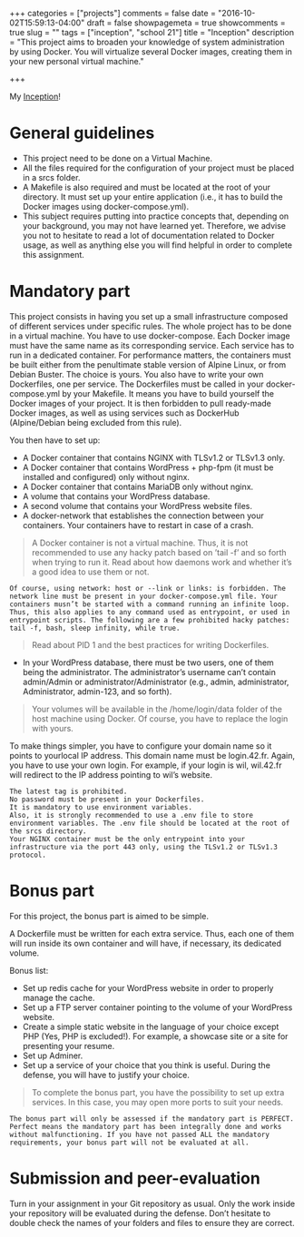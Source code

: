 +++
categories = ["projects"]
comments = false
date = "2016-10-02T15:59:13-04:00"
draft = false
showpagemeta = true
showcomments = true
slug = ""
tags = ["inception", "school 21"]
title = "Inception"
description = "This project aims to broaden your knowledge of system administration by using Docker. You will virtualize several Docker images, creating them in your new personal virtual machine."

+++

My [Inception](https://github.com/cbilbo/My-Projects/tree/master/Inception)!

# General guidelines

* This project need to be done on a Virtual Machine.
* All the files required for the configuration of your project must be placed in a srcs folder.
* A Makefile is also required and must be located at the root of your directory. It must set up your entire application (i.e., it has to build the Docker images using docker-compose.yml).
* This subject requires putting into practice concepts that, depending on your background, you may not have learned yet. Therefore, we advise you not to hesitate to read a lot of documentation related to Docker usage, as well as anything else you will find helpful in order to complete this assignment.

# Mandatory part

This project consists in having you set up a small infrastructure composed of different services under specific rules. The whole project has to be done in a virtual machine. You have to use docker-compose.
Each Docker image must have the same name as its corresponding service. 
Each service has to run in a dedicated container. 
For performance matters, the containers must be built either from the penultimate stable version of Alpine Linux, or from Debian Buster. The choice is yours. 
You also have to write your own Dockerfiles, one per service. The Dockerfiles must be called in your docker-compose.yml by your Makefile. 
It means you have to build yourself the Docker images of your project. It is then forbidden to pull ready-made Docker images, as well as using services such as DockerHub (Alpine/Debian being excluded from this rule).

You then have to set up:
* A Docker container that contains NGINX with TLSv1.2 or TLSv1.3 only.
* A Docker container that contains WordPress + php-fpm (it must be installed and
configured) only without nginx.
* A Docker container that contains MariaDB only without nginx.
* A volume that contains your WordPress database.
* A second volume that contains your WordPress website files.
* A docker-network that establishes the connection between your containers.
Your containers have to restart in case of a crash.

> A Docker container is not a virtual machine. Thus, it is not recommended to use any hacky patch based on ’tail -f’ and so forth when trying to run it. Read about how daemons work and whether it’s a good idea to use them or not.

```
Of course, using network: host or --link or links: is forbidden. The network line must be present in your docker-compose.yml file. Your containers musn’t be started with a command running an infinite loop. Thus, this also applies to any command used as entrypoint, or used in entrypoint scripts. The following are a few prohibited hacky patches: tail -f, bash, sleep infinity, while true.
```

> Read about PID 1 and the best practices for writing Dockerfiles.

* In your WordPress database, there must be two users, one of them being the administrator. The administrator’s username can’t contain admin/Admin or administrator/Administrator (e.g., admin, administrator, Administrator, admin-123, and
so forth).

> Your volumes will be available in the /home/login/data folder of the host machine using Docker. Of course, you have to replace the login with yours.

To make things simpler, you have to configure your domain name so it points to yourlocal IP address.
This domain name must be login.42.fr. Again, you have to use your own login.
For example, if your login is wil, wil.42.fr will redirect to the IP address pointing to wil’s website.

```
The latest tag is prohibited.
No password must be present in your Dockerfiles.
It is mandatory to use environment variables.
Also, it is strongly recommended to use a .env file to store environment variables. The .env file should be located at the root of the srcs directory.
Your NGINX container must be the only entrypoint into your infrastructure via the port 443 only, using the TLSv1.2 or TLSv1.3 protocol.
```

# Bonus part

For this project, the bonus part is aimed to be simple.

A Dockerfile must be written for each extra service. Thus, each one of them will run inside its own container and will have, if necessary, its dedicated volume.

Bonus list:
* Set up redis cache for your WordPress website in order to properly manage the cache.
* Set up a FTP server container pointing to the volume of your WordPress website.
* Create a simple static website in the language of your choice except PHP (Yes, PHP
is excluded!). For example, a showcase site or a site for presenting your resume.
* Set up Adminer.
* Set up a service of your choice that you think is useful. During the defense, you will have to justify your choice.

> To complete the bonus part, you have the possibility to set up extra services. In this case, you may open more ports to suit your needs.

```
The bonus part will only be assessed if the mandatory part is PERFECT. Perfect means the mandatory part has been integrally done and works without malfunctioning. If you have not passed ALL the mandatory requirements, your bonus part will not be evaluated at all.
```

# Submission and peer-evaluation

Turn in your assignment in your Git repository as usual. Only the work inside your repository will be evaluated during the defense. Don’t hesitate to double check the names of your folders and files to ensure they are correct.